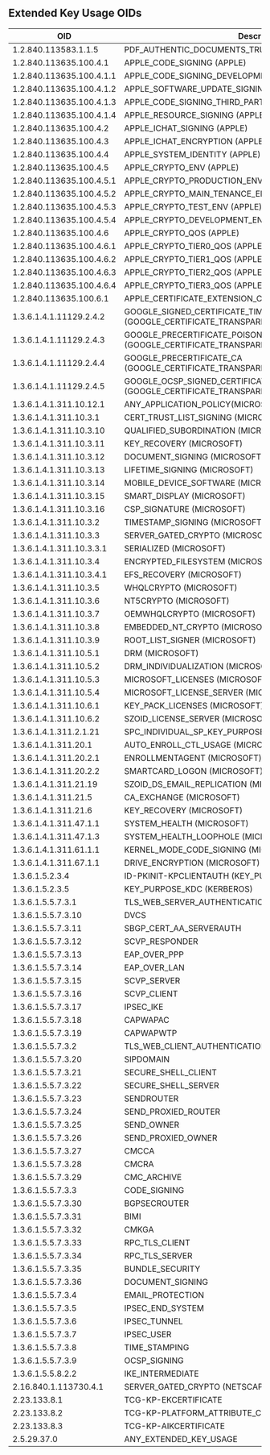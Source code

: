 Extended Key Usage OIDs
--

| OID | Description |
| --- | ----------- |
|1.2.840.113583.1.1.5	|	PDF_AUTHENTIC_DOCUMENTS_TRUST_(ADOBE_ACROBAT_SECURITY) 
|1.2.840.113635.100.4.1	|	APPLE_CODE_SIGNING (APPLE)
|1.2.840.113635.100.4.1.1	|	APPLE_CODE_SIGNING_DEVELOPMENT (APPLE)
|1.2.840.113635.100.4.1.2	|	APPLE_SOFTWARE_UPDATE_SIGNING (APPLE)
|1.2.840.113635.100.4.1.3	|	APPLE_CODE_SIGNING_THIRD_PARTY (APPLE)
|1.2.840.113635.100.4.1.4	|	APPLE_RESOURCE_SIGNING (APPLE)
|1.2.840.113635.100.4.2		| APPLE_ICHAT_SIGNING (APPLE)
|1.2.840.113635.100.4.3		| APPLE_ICHAT_ENCRYPTION (APPLE)
|1.2.840.113635.100.4.4		| APPLE_SYSTEM_IDENTITY (APPLE)
|1.2.840.113635.100.4.5		| APPLE_CRYPTO_ENV (APPLE)
|1.2.840.113635.100.4.5.1	|	APPLE_CRYPTO_PRODUCTION_ENV (APPLE)
|1.2.840.113635.100.4.5.2	|	APPLE_CRYPTO_MAIN_TENANCE_ENV (APPLE)
|1.2.840.113635.100.4.5.3	|	APPLE_CRYPTO_TEST_ENV (APPLE)
|1.2.840.113635.100.4.5.4	|	APPLE_CRYPTO_DEVELOPMENT_ENV (APPLE)
|1.2.840.113635.100.4.6		| APPLE_CRYPTO_QOS (APPLE)
|1.2.840.113635.100.4.6.1	|	APPLE_CRYPTO_TIER0_QOS (APPLE)
|1.2.840.113635.100.4.6.2	|	APPLE_CRYPTO_TIER1_QOS (APPLE)
|1.2.840.113635.100.4.6.3	|	APPLE_CRYPTO_TIER2_QOS (APPLE)
|1.2.840.113635.100.4.6.4	|	APPLE_CRYPTO_TIER3_QOS (APPLE)
|1.2.840.113635.100.6.1		| APPLE_CERTIFICATE_EXTENSION_CODE_SIGNING (APPLE)
|1.3.6.1.4.1.11129.2.4.2	|	GOOGLE_SIGNED_CERTIFICATE_TIMESTAMP (GOOGLE_CERTIFICATE_TRANSPARENCY)
|1.3.6.1.4.1.11129.2.4.3	|	GOOGLE_PRECERTIFICATE_POISON (GOOGLE_CERTIFICATE_TRANSPARENCY)
|1.3.6.1.4.1.11129.2.4.4	|	GOOGLE_PRECERTIFICATE_CA (GOOGLE_CERTIFICATE_TRANSPARENCY)
|1.3.6.1.4.1.11129.2.4.5	|	GOOGLE_OCSP_SIGNED_CERTIFICATE_TIMESTAMP (GOOGLE_CERTIFICATE_TRANSPARENCY)
|1.3.6.1.4.1.311.10.12.1	|	ANY_APPLICATION_POLICY(MICROSOFT)
|1.3.6.1.4.1.311.10.3.1		|  CERT_TRUST_LIST_SIGNING (MICROSOFT)
|1.3.6.1.4.1.311.10.3.10	|	QUALIFIED_SUBORDINATION (MICROSOFT)
|1.3.6.1.4.1.311.10.3.11	|	KEY_RECOVERY (MICROSOFT)
|1.3.6.1.4.1.311.10.3.12	|	DOCUMENT_SIGNING (MICROSOFT)
|1.3.6.1.4.1.311.10.3.13	|	LIFETIME_SIGNING (MICROSOFT)
|1.3.6.1.4.1.311.10.3.14	|	MOBILE_DEVICE_SOFTWARE (MICROSOFT)
|1.3.6.1.4.1.311.10.3.15	|	SMART_DISPLAY (MICROSOFT)
|1.3.6.1.4.1.311.10.3.16	|	CSP_SIGNATURE (MICROSOFT)
|1.3.6.1.4.1.311.10.3.2		| TIMESTAMP_SIGNING (MICROSOFT)
|1.3.6.1.4.1.311.10.3.3		| SERVER_GATED_CRYPTO (MICROSOFT)
|1.3.6.1.4.1.311.10.3.3.1	|	SERIALIZED (MICROSOFT)
|1.3.6.1.4.1.311.10.3.4		| ENCRYPTED_FILESYSTEM (MICROSOFT)
|1.3.6.1.4.1.311.10.3.4.1	|	EFS_RECOVERY (MICROSOFT)
|1.3.6.1.4.1.311.10.3.5		| WHQLCRYPTO (MICROSOFT)
|1.3.6.1.4.1.311.10.3.6	|	NT5CRYPTO (MICROSOFT)
|1.3.6.1.4.1.311.10.3.7	|	OEMWHQLCRYPTO (MICROSOFT)
|1.3.6.1.4.1.311.10.3.8	|	EMBEDDED_NT_CRYPTO (MICROSOFT)
|1.3.6.1.4.1.311.10.3.9	|	ROOT_LIST_SIGNER (MICROSOFT)
|1.3.6.1.4.1.311.10.5.1	|	DRM (MICROSOFT)
|1.3.6.1.4.1.311.10.5.2	|	DRM_INDIVIDUALIZATION (MICROSOFT)
|1.3.6.1.4.1.311.10.5.3	|	MICROSOFT_LICENSES (MICROSOFT)
|1.3.6.1.4.1.311.10.5.4	|	MICROSOFT_LICENSE_SERVER (MICROSOFT)
|1.3.6.1.4.1.311.10.6.1	|	KEY_PACK_LICENSES (MICROSOFT)
|1.3.6.1.4.1.311.10.6.2	|	SZOID_LICENSE_SERVER (MICROSOFT)
|1.3.6.1.4.1.311.2.1.21	|	SPC_INDIVIDUAL_SP_KEY_PURPOSE_OBJID (MICROSOFT)
|1.3.6.1.4.1.311.20.1	|	AUTO_ENROLL_CTL_USAGE (MICROSOFT)
|1.3.6.1.4.1.311.20.2.1	|	ENROLLMENTAGENT (MICROSOFT)
|1.3.6.1.4.1.311.20.2.2	|	SMARTCARD_LOGON (MICROSOFT)
|1.3.6.1.4.1.311.21.19	|	SZOID_DS_EMAIL_REPLICATION (MICROSOFT)
|1.3.6.1.4.1.311.21.5	|	CA_EXCHANGE (MICROSOFT)
|1.3.6.1.4.1.311.21.6	|	KEY_RECOVERY (MICROSOFT)
|1.3.6.1.4.1.311.47.1.1	|	SYSTEM_HEALTH (MICROSOFT)
|1.3.6.1.4.1.311.47.1.3	|	SYSTEM_HEALTH_LOOPHOLE (MICROSOFT)
|1.3.6.1.4.1.311.61.1.1	|	KERNEL_MODE_CODE_SIGNING (MICROSOFT)
|1.3.6.1.4.1.311.67.1.1	|	DRIVE_ENCRYPTION (MICROSOFT)
|1.3.6.1.5.2.3.4	|	ID-PKINIT-KPCLIENTAUTH (KEY_PURPOSE_CLIENT_AUTH)
|1.3.6.1.5.2.3.5	|	KEY_PURPOSE_KDC (KERBEROS)
|1.3.6.1.5.5.7.3.1	|	TLS_WEB_SERVER_AUTHENTICATION
|1.3.6.1.5.5.7.3.10	|	DVCS
|1.3.6.1.5.5.7.3.11	|	SBGP_CERT_AA_SERVERAUTH
|1.3.6.1.5.5.7.3.12	|	SCVP_RESPONDER
|1.3.6.1.5.5.7.3.13	|	EAP_OVER_PPP
|1.3.6.1.5.5.7.3.14	|	EAP_OVER_LAN
|1.3.6.1.5.5.7.3.15	|	SCVP_SERVER
|1.3.6.1.5.5.7.3.16	|	SCVP_CLIENT
|1.3.6.1.5.5.7.3.17	|	IPSEC_IKE
|1.3.6.1.5.5.7.3.18	|	CAPWAPAC
|1.3.6.1.5.5.7.3.19	|	CAPWAPWTP
|1.3.6.1.5.5.7.3.2	|	TLS_WEB_CLIENT_AUTHENTICATION
|1.3.6.1.5.5.7.3.20	|	SIPDOMAIN
|1.3.6.1.5.5.7.3.21	|	SECURE_SHELL_CLIENT
|1.3.6.1.5.5.7.3.22	|	SECURE_SHELL_SERVER
|1.3.6.1.5.5.7.3.23	|	SENDROUTER
|1.3.6.1.5.5.7.3.24	|	SEND_PROXIED_ROUTER
|1.3.6.1.5.5.7.3.25	|	SEND_OWNER
|1.3.6.1.5.5.7.3.26	|	SEND_PROXIED_OWNER
|1.3.6.1.5.5.7.3.27	|	CMCCA
|1.3.6.1.5.5.7.3.28	|	CMCRA
|1.3.6.1.5.5.7.3.29	|	CMC_ARCHIVE
|1.3.6.1.5.5.7.3.3	|	CODE_SIGNING
|1.3.6.1.5.5.7.3.30	|	BGPSECROUTER
|1.3.6.1.5.5.7.3.31	|	BIMI
|1.3.6.1.5.5.7.3.32	|	CMKGA
|1.3.6.1.5.5.7.3.33	|	RPC_TLS_CLIENT
|1.3.6.1.5.5.7.3.34	|	RPC_TLS_SERVER
|1.3.6.1.5.5.7.3.35	|	BUNDLE_SECURITY
|1.3.6.1.5.5.7.3.36	|	DOCUMENT_SIGNING
|1.3.6.1.5.5.7.3.4	|	EMAIL_PROTECTION
|1.3.6.1.5.5.7.3.5	|	IPSEC_END_SYSTEM
|1.3.6.1.5.5.7.3.6	|	IPSEC_TUNNEL
|1.3.6.1.5.5.7.3.7	|	IPSEC_USER
|1.3.6.1.5.5.7.3.8	|	TIME_STAMPING
|1.3.6.1.5.5.7.3.9	|	OCSP_SIGNING
|1.3.6.1.5.5.8.2.2	|	IKE_INTERMEDIATE
|2.16.840.1.113730.4.1	|	SERVER_GATED_CRYPTO (NETSCAPE)
|2.23.133.8.1	|	TCG-KP-EKCERTIFICATE
|2.23.133.8.2	|	TCG-KP-PLATFORM_ATTRIBUTE_CERTIFICATE
|2.23.133.8.3	|	TCG-KP-AIKCERTIFICATE
|2.5.29.37.0	|	ANY_EXTENDED_KEY_USAGE 
